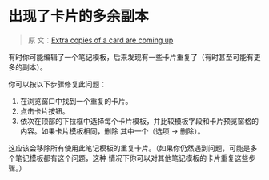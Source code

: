 # 出现了卡片的多余副本

> 原
> 文：[Extra copies of a card are coming up](https://faqs.ankiweb.net/extra-copies-of-a-card-are-coming-up.html)

有时你可能编辑了一个笔记模板，后来发现有一些卡片重复了（有时甚至可能有更多的副本）。

你可以按以下步骤修复此问题：

1. 在浏览窗口中找到一个重复的卡片。
2. 点击卡片按钮。
3. 依次在顶部的下拉框中选择每个卡片模板，并比较模板字段和卡片预览窗格的内容。如果卡片模板相同，删除
   其中一个（选项 → 删除）。

这应该会移除所有使用此笔记模板的重复卡片。（如果你仍然遇到问题，可能是多个笔记模板都有这个问题，这种
情况下你可以对其他笔记模板的卡片重复这些步骤。）
